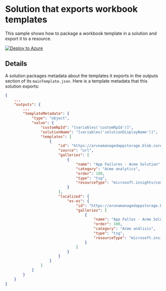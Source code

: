 # Solution that exports workbook templates

This sample shows how to package a workbook template in a solution and export it to a resource.

[![Deploy to Azure](http://azuredeploy.net/deploybutton.png)](https://portal.azure.com/#create/Microsoft.Template/uri/https%3A%2F%2Fraw.githubusercontent.com%2Facearun%2Fmanagedsolutions%2Fmaster%2FSolutions%2FWorkbookExport%2Fazuredeploy.json)

## Details
A solution packages metadata about the templates it exports in the outputs section of its `mainTemplate.json`. Here is a template metadata that this solution exports:

```json
{
    ...
    "outputs": {
        ...
        "templateMetadata": {
            "type": "object",
            "value": {
                "customRpId": "[variables('customRpId')]",
                "solutionName": "[variables('solutionDisplayName')]",
                "templates": [
                    {
                        "id": "https://arunamanagedappstorage.blob.core.windows.net/managedsolutions/FailureAnalysis.workbook",
                        "source": "url",
                        "galleries": [
                            {
                                "name": "App Failures - Acme Solution",
                                "category": "Acme analytics",
                                "order": 100,
                                "type": "tsg",
                                "resourceType": "microsoft.insights/components"
                            }
                        ],
                        "localized": {
                            "es-es": {
                                "id": "https://arunamanagedappstorage.blob.core.windows.net/managedsolutions/FailureAnalysis.workbook",
                                "galleries": [
                                    {
                                        "name": "App Fallos - Acme Solution",
                                        "order": 100,
                                        "category": "Acme análisis",
                                        "type": "tsg",
                                        "resourceType": "microsoft.insights/components"
                                    }
                                ]
                            }
                        }
                    }
                ]
            }
        }
    }
}
```